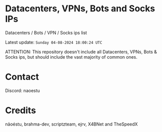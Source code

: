 # Datacenters, VPNs, Bots and Socks IPs
 
Datacenters / Bots / VPN / Socks ips list

Latest update: `Sunday 04-08-2024 18:00:24 UTC` 

ATTENTION: This repository doesn't include all Datacenters, VPNs, Bots & Socks ips, 
but should include the vast majority of common ones.

# Contact
Discord: naoestu

# Credits
nãoéstu, brahma-dev, scriptzteam, ejrv, X4BNet and TheSpeedX
